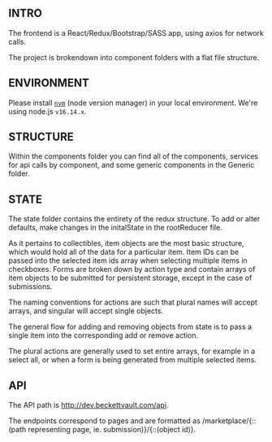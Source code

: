 ## INTRO
The frontend is a React/Redux/Bootstrap/SASS app, using axios for network calls.

The project is brokendown into component folders with a flat file structure. 

## ENVIRONMENT

Please install [`nvm`](https://github.com/nvm-sh/nvm) (node version manager) in your local environment. We're using node.js `v16.14.x`.

## STRUCTURE
Within the components folder you can find all of the components, services for api calls by component, and some generic components in the Generic folder.

## STATE

The state folder contains the entirety of the redux structure. To add or alter defaults, make changes in the initalState in the rootReducer file.

As it pertains to collectibles, item objects are the most basic structure, which would hold all of the data for a particular item.
Item IDs can be passed into the selected item ids array when selecting multiple items in checkboxes.
Forms are broken down by action type and contain arrays of item objects to be submitted for persistent storage, except in the case of submissions.

The naming conventions for actions are such that plural names will accept arrays, and singular will accept single objects.

The general flow for adding and removing objects from state is to pass a single item into the corresponding add or remove action. 

The plural actions are generally used to set entire arrays, for example in a select all, or when a form is being generated from multiple selected items.

## API

The API path is http://dev.beckettvault.com/api.

The endpoints correspond to pages and are formatted as /marketplace/{::(path representing page, ie. submission)}/{::(object id)}.
